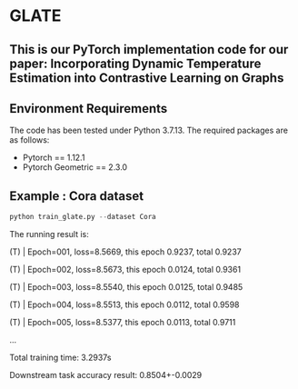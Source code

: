 # GLATE

## This is our PyTorch implementation code for our paper: Incorporating Dynamic Temperature Estimation into Contrastive Learning on Graphs


## Environment Requirements

The code has been tested under Python 3.7.13. The required packages are as follows:

* Pytorch == 1.12.1
* Pytorch Geometric == 2.3.0


## Example : Cora dataset

```python
python train_glate.py --dataset Cora
```

The running result is:

(T) | Epoch=001, loss=8.5669, this epoch 0.9237, total 0.9237

(T) | Epoch=002, loss=8.5673, this epoch 0.0124, total 0.9361

(T) | Epoch=003, loss=8.5540, this epoch 0.0125, total 0.9485

(T) | Epoch=004, loss=8.5513, this epoch 0.0112, total 0.9598

(T) | Epoch=005, loss=8.5377, this epoch 0.0113, total 0.9711

...

Total training time: 3.2937s

Downstream task accuracy result: 0.8504+-0.0029
